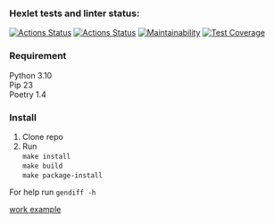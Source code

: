 ### Hexlet tests and linter status:
[![Actions Status](https://github.com/OlegKhiretdinov/python-project-50/workflows/hexlet-check/badge.svg)](https://github.com/OlegKhiretdinov/python-project-50/actions)
[![Actions Status](https://github.com/OlegKhiretdinov/python-project-50/workflows/main_ci/badge.svg)](https://github.com/OlegKhiretdinov/python-project-50/actions)
[![Maintainability](https://api.codeclimate.com/v1/badges/5c93935d590bbc83cbdb/maintainability)](https://codeclimate.com/github/OlegKhiretdinov/python-project-50/maintainability)
[![Test Coverage](https://api.codeclimate.com/v1/badges/5c93935d590bbc83cbdb/test_coverage)](https://codeclimate.com/github/OlegKhiretdinov/python-project-50/test_coverage)

### Requirement

Python 3.10  
Pip 23  
Poetry 1.4

### Install

1. Clone repo
2. Run  
   `make install`  
   `make build`  
   `make package-install`

For help run `gendiff -h`

[work example](https://asciinema.org/a/ppJ4FBKkNB0ukvEiR9unpOIbd)
